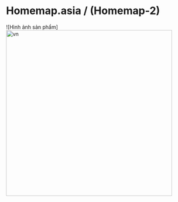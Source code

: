 # Homemap.asia / (Homemap-2)

![Hình ảnh sản phẩm]<img width="453" alt="vn" src="https://github.com/tuzgbach/homemap-2/assets/87943823/8538dc30-416c-4e3b-946a-9234404ac3a8">






